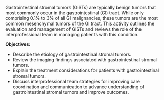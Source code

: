 Gastrointestinal stromal tumors (GISTs) are typically benign tumors that most commonly occur in the gastrointestinal (GI) tract. While only comprising 0.1% to 3% of all GI malignancies, these tumors are the most common mesenchymal tumors of the GI tract. This activity outlines the evaluation and management of GISTs and reviews the role of the interprofessional team in managing patients with this condition.

**Objectives:**
-  Describe the etiology of gastrointestinal stromal tumors.
- Review the imaging findings associated with gastrointestinal stromal tumors.
- Explain the treatment considerations for patients with gastrointestinal stromal tumors.
- Discuss interprofessional team strategies for improving care coordination and communication to advance understanding of gastrointestinal stromal tumors and improve outcomes.